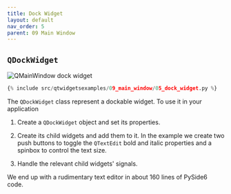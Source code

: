 ```yaml
---
title: Dock Widget
layout: default
nav_order: 5
parent: 09 Main Window
---
```


## `QDockWidget`

![QMainWindow dock widget](/blog/images/qtwidgetsexamples/09_main_window/05_dock_widget.png)

```python
{% include src/qtwidgetsexamples/09_main_window/05_dock_widget.py %}
```

The `QDockWidget` class represent a dockable widget. To use it in your application

1. Create a `QDockWidget` object and set its properties.

2. Create its child widgets and add them to it. In the example we create two push buttons to toggle the `QTextEdit` bold and italic properties and a spinbox to control the text size.

3. Handle the relevant child widgets' signals.

We end up with a rudimentary text editor in about 160 lines of PySide6 code.